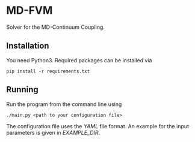 # MD-FVM
Solver for the MD-Continuum Coupling.

## Installation
You need Python3. Required packages can be installed via
```
pip install -r requirements.txt
```

## Running
Run the program from the command line using
```
./main.py <path to your configuration file>
```
The configuration file uses the *YAML* file format. An example for the input parameters is given in *EXAMPLE_DIR*.
